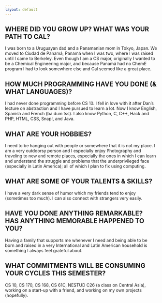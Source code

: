 ```yaml
---
layout: default
---
```


## WHERE DID YOU GROW UP? WHAT WAS YOUR PATH TO CAL?

I was born to a Uruguayan dad and a Panamanian mom in Tokyo, Japan. We moved to Ciudad de Panamá, Panamá when I was two, where I was raised until I came to Berkeley. Even though I am a CS major, originally I wanted to be a Chemical Engineering major, and because Panamá had no ChemE program I had to look somewhere else and Cal seemed like a great place.

## HOW MUCH PROGRAMMING HAVE YOU DONE (& WHAT LANGUAGES)?

I had never done programming before CS 10. I fell in love with it after Dan’s lecture on abstraction and I have pursued to learn a lot. Now I know English, Spanish and French (ba dum tss). I also know Python, C, C++, Hack and PHP, HTML, CSS, Snap!, and Java.

## WHAT ARE YOUR HOBBIES?

I need to be hanging out with people or somewhere that it is not my place. I am a very outdoorsy person and I especially enjoy Photography and traveling to new and remote places, especially the ones in which I can learn and understand the struggle and problems that the underprivileged face (especially in Latin America); all of which I plan to fix using computing.

## WHAT ARE SOME OF YOUR TALENTS & SKILLS?

I have a very dark sense of humor which my friends tend to enjoy (sometimes too much). I can also connect with strangers very easily.

## HAVE YOU DONE ANYTHING REMARKABLE? HAS ANYTHING MEMORABLE HAPPENED TO YOU?

Having a family that supports me whenever I need and being able to be born and raised in a very International and Latin American household is something I always feel grateful about.

## WHAT COMMITMENTS WILL BE CONSUMING YOUR CYCLES THIS SEMESTER?

CS 10, CS 170, CS 168, CS 61C, NESTUD C26 (a class on Central Asia), working on a start-up with a friend, and working on my own projects (hopefully).
